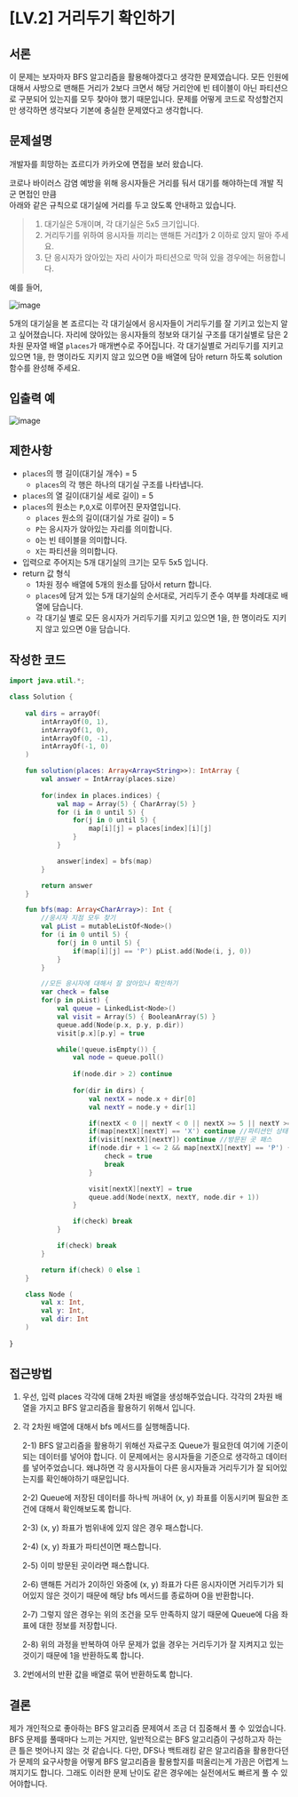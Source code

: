 # [LV.2] 거리두기 확인하기

## 서론

이 문제는 보자마자 BFS 알고리즘을 활용해야겠다고 생각한 문제였습니다. 모든 인원에 대해서 사방으로 맨해튼 거리가 2보다 크면서 해당 거리안에 빈 테이블이 아닌 파티션으로 구분되어 있는지를 모두 찾아야 했기 때문입니다. 문제를 어떻게 코드로 작성할건지만 생각하면 생각보다 기본에 충실한 문제였다고 생각합니다.



## **문제설명**

개발자를 희망하는 죠르디가 카카오에 면접을 보러 왔습니다.  

코로나 바이러스 감염 예방을 위해 응시자들은 거리를 둬서 대기를 해야하는데 개발 직군 면접인 만큼  
아래와 같은 규칙으로 대기실에 거리를 두고 앉도록 안내하고 있습니다.

> 1. 대기실은 5개이며, 각 대기실은 5x5 크기입니다.
> 2. 거리두기를 위하여 응시자들 끼리는 맨해튼 거리[1](https://school.programmers.co.kr/learn/courses/30/lessons/81302?language=kotlin#fn1)가 2 이하로 앉지 말아 주세요.
> 3. 단 응시자가 앉아있는 자리 사이가 파티션으로 막혀 있을 경우에는 허용합니다.

예를 들어,

![image](https://user-images.githubusercontent.com/48594786/182874596-3824e93e-ce77-4ce3-a8a3-0aca703b2d29.png)

5개의 대기실을 본 죠르디는 각 대기실에서 응시자들이 거리두기를 잘 기키고 있는지 알고 싶어졌습니다. 자리에 앉아있는 응시자들의 정보와 대기실 구조를 대기실별로 담은 2차원 문자열 배열 `places`가 매개변수로 주어집니다. 각 대기실별로 거리두기를 지키고 있으면 1을, 한 명이라도 지키지 않고 있으면 0을 배열에 담아 return 하도록 solution 함수를 완성해 주세요.



## **입출력 예**

![image](https://user-images.githubusercontent.com/48594786/182874726-55bd107c-70b5-4b11-8f57-1d3ee1623fc5.png)

## 제한사항

- `places`의 행 길이(대기실 개수) = 5
  - `places`의 각 행은 하나의 대기실 구조를 나타냅니다.
- `places`의 열 길이(대기실 세로 길이) = 5
- `places`의 원소는 `P`,`O`,`X`로 이루어진 문자열입니다.
  - `places` 원소의 길이(대기실 가로 길이) = 5
  - `P`는 응시자가 앉아있는 자리를 의미합니다.
  - `O`는 빈 테이블을 의미합니다.
  - `X`는 파티션을 의미합니다.
- 입력으로 주어지는 5개 대기실의 크기는 모두 5x5 입니다.
- return 값 형식
  - 1차원 정수 배열에 5개의 원소를 담아서 return 합니다.
  - `places`에 담겨 있는 5개 대기실의 순서대로, 거리두기 준수 여부를 차례대로 배열에 담습니다.
  - 각 대기실 별로 모든 응시자가 거리두기를 지키고 있으면 1을, 한 명이라도 지키지 않고 있으면 0을 담습니다.
  
  

## 작성한 코드

```kotlin
import java.util.*;

class Solution {
    
    val dirs = arrayOf(
        intArrayOf(0, 1),
        intArrayOf(1, 0),
        intArrayOf(0, -1),
        intArrayOf(-1, 0)
    )

    fun solution(places: Array<Array<String>>): IntArray {
        val answer = IntArray(places.size)
        
        for(index in places.indices) {
            val map = Array(5) { CharArray(5) }
            for (i in 0 until 5) {
                for(j in 0 until 5) {
                    map[i][j] = places[index][i][j]
                }
            }

            answer[index] = bfs(map)
        }

        return answer
    }

    fun bfs(map: Array<CharArray>): Int {
        //응시자 지점 모두 찾기
        val pList = mutableListOf<Node>()
        for (i in 0 until 5) {
            for(j in 0 until 5) {
                if(map[i][j] == 'P') pList.add(Node(i, j, 0))
            }
        }

        //모든 응시자에 대해서 잘 앉아있나 확인하기
        var check = false
        for(p in pList) {
            val queue = LinkedList<Node>()
            val visit = Array(5) { BooleanArray(5) }
            queue.add(Node(p.x, p.y, p.dir))
            visit[p.x][p.y] = true

            while(!queue.isEmpty()) {
                val node = queue.poll()
                
                if(node.dir > 2) continue
                
                for(dir in dirs) {
                    val nextX = node.x + dir[0]
                    val nextY = node.y + dir[1]

                    if(nextX < 0 || nextY < 0 || nextX >= 5 || nextY >= 5) continue //범위내에 없으면 패스
                    if(map[nextX][nextY] == 'X') continue //파티션인 상태 패스
                    if(visit[nextX][nextY]) continue //방문된 곳 패스
                    if(node.dir + 1 <= 2 && map[nextX][nextY] == 'P') { //맨해튼 거리 2를 넘기전에 다른 사람이 있는 경우 
                        check = true
                        break
                    }

                    visit[nextX][nextY] = true
                    queue.add(Node(nextX, nextY, node.dir + 1))
                }

                if(check) break
            }

            if(check) break
        }

        return if(check) 0 else 1
    }

    class Node (
        val x: Int,
        val y: Int,
        val dir: Int
    )
    
}
```

## 

## 접근방법

1. 우선, 입력 places 각각에 대해 2차원 배열을 생성해주었습니다. 각각의 2차원 배열을 가지고 BFS 알고리즘을 활용하기 위해서 입니다.

2. 각 2차원 배열에 대해서 bfs 메서드를 실행해줍니다.
   
   2-1) BFS 알고리즘을 활용하기 위해선 자료구조 Queue가 필요한데 여기에 기준이 되는 데이터를 넣어야 합니다. 이 문제에서는 응시자들을 기준으로 생각하고 데이터를 넣어주었습니다. 왜냐하면 각 응시자들이 다른 응시자들과 거리두기가 잘 되어있는지를 확인해야하기 때문입니다.
   
   2-2) Queue에 저장된 데이터를 하나씩 꺼내어 (x, y) 좌표를 이동시키며 필요한 조건에 대해서 확인해보도록 합니다.
   
   2-3) (x, y) 좌표가 범위내에 있지 않은 경우 패스합니다.
   
   2-4) (x, y) 좌표가 파티션이면 패스합니다.
   
   2-5) 이미 방문된 곳이라면 패스합니다.
   
   2-6) 맨해튼 거리가 2이하인 와중에 (x, y) 좌표가 다른 응시자이면 거리두기가 되어있지 않은 것이기 때문에 해당 bfs 메서드를 종료하며 0을 반환합니다.
   
   2-7) 그렇지 않은 경우는 위의 조건을 모두 만족하지 않기 때문에 Queue에 다음 좌표에 대한 정보를 저장합니다.
   
   2-8) 위의 과정을 반복하여 아무 문제가 없을 경우는 거리두기가 잘 지켜지고 있는 것이기 때문에 1을 반환하도록 합니다.

3. 2번에서의 반환 값을 배열로 묶어 반환하도록 합니다.



## 결론

제가 개인적으로 좋아하는 BFS 알고리즘 문제여서 조금 더 집중해서 풀 수 있었습니다. BFS 문제를 풀때마다 느끼는 거지만, 일반적으로는 BFS 알고리즘이 구성하고자 하는 큰 틀은 벗어나지 않는 것 같습니다. 다만, DFS나 백트래킹 같은 알고리즘을 활용한다던가 문제의 요구사항을 어떻게 BFS 알고리즘을 활용할지를 떠올리는게 가끔은 어렵게 느껴지기도 합니다. 그래도 이러한 문제 난이도 같은 경우에는 실전에서도 빠르게 풀 수 있어야합니다.
